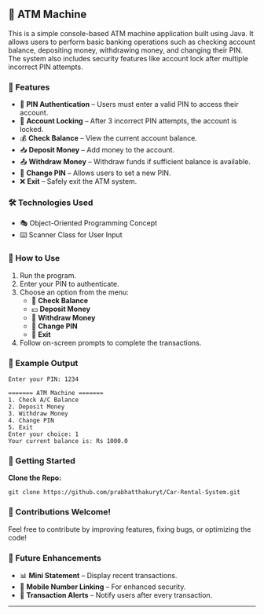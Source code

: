 ## 🏧 ATM Machine

This is a simple console-based ATM machine application built using Java. It allows users to perform basic banking operations such as checking account balance, depositing money, withdrawing money, and changing their PIN. The system also includes security features like account lock after multiple incorrect PIN attempts.

### 🚀 Features

- 🔑 **PIN Authentication** – Users must enter a valid PIN to access their account.
- 🚫 **Account Locking** – After 3 incorrect PIN attempts, the account is locked.
- 💰 **Check Balance** – View the current account balance.
- 📥 **Deposit Money** – Add money to the account.
- 📤 **Withdraw Money** – Withdraw funds if sufficient balance is available.
- 🔄 **Change PIN** – Allows users to set a new PIN.
- ❌ **Exit** – Safely exit the ATM system.

### 🛠️ Technologies Used

- 🎭 Object-Oriented Programming Concept
- ⌨️ Scanner Class for User Input

### 🎯 How to Use

1. Run the program.
2. Enter your PIN to authenticate.
3. Choose an option from the menu:
   - 🏦 **Check Balance**
   - 💵 **Deposit Money**
   - 💸 **Withdraw Money**
   - 🔄 **Change PIN**
   - 🚪 **Exit**
4. Follow on-screen prompts to complete the transactions.

### 📌 Example Output

```
Enter your PIN: 1234

======= ATM Machine =======
1️. Check A/C Balance
2️. Deposit Money
3️. Withdraw Money
4. Change PIN
5️. Exit
Enter your choice: 1
Your current balance is: Rs 1000.0
```

### 🚀 Getting Started

**Clone the Repo:**
```
git clone https://github.com/prabhatthakuryt/Car-Rental-System.git
```

### 🎉 Contributions Welcome!

Feel free to contribute by improving features, fixing bugs, or optimizing the code!

### 🔄 Future Enhancements

- 📊 **Mini Statement** – Display recent transactions.
- 📱 **Mobile Number Linking** – For enhanced security.
- 🔔 **Transaction Alerts** – Notify users after every transaction.

-----
